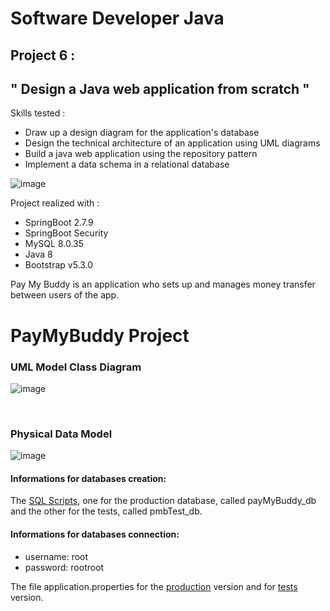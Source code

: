 # Software Developer Java

## Project 6 :

## " Design a Java web application from scratch "

Skills tested :
- Draw up a design diagram for the application's database
- Design the technical architecture of an application using UML diagrams
- Build a java web application using the repository pattern
- Implement a data schema in a relational database

![image](https://github.com/strashi/PayMyBuddy/assets/94161747/d354ddf9-6c67-40d4-9a61-4f76fcc616d4)

Project realized with :
- SpringBoot 2.7.9
- SpringBoot Security
- MySQL 8.0.35
- Java 8
- Bootstrap v5.3.0

Pay My Buddy is an application who sets up and manages money transfer between users of the app.


# PayMyBuddy Project

### UML Model Class Diagram

![image](https://user-images.githubusercontent.com/94161747/233578423-380929ae-bd4f-4ede-8eaf-4ef9ef6400c3.png)

 <br/> 
 
### Physical Data Model

![image](https://user-images.githubusercontent.com/94161747/233015412-5de9c661-7103-415a-9838-bfe8a39597b6.png)

#### Informations for databases creation:
   
 The [SQL Scripts](https://github.com/strashi/PayMyBuddy/tree/develop/resources), one for the production database, called payMyBuddy_db and the other for the tests, called pmbTest_db.

#### Informations for databases connection:
- username: root
- password: rootroot

The file application.properties for the [production](https://github.com/strashi/PayMyBuddy/blob/develop/src/main/resources/application.properties) version and for [tests](https://github.com/strashi/PayMyBuddy/blob/develop/src/test/resources/application.properties) version.


